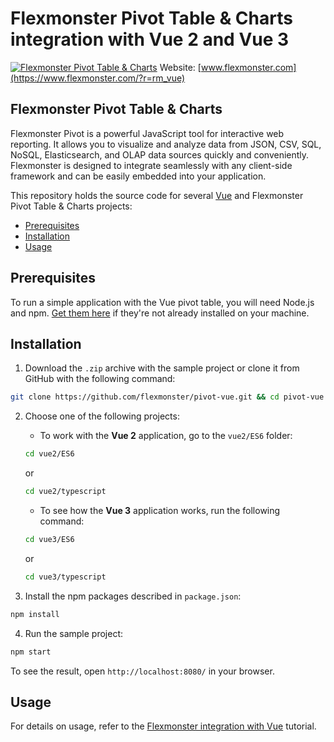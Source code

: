 # Flexmonster Pivot Table & Charts integration with Vue 2 and Vue 3
[![Flexmonster Pivot Table & Charts](https://cdn.flexmonster.com/landing.png)](http://flexmonster.com/?r=rm_vue)
Website: [www.flexmonster.com](https://www.flexmonster.com/?r=rm_vue)

## Flexmonster Pivot Table & Charts

Flexmonster Pivot is a powerful JavaScript tool for interactive web reporting. It allows you to visualize and analyze data from JSON, CSV, SQL, NoSQL, Elasticsearch, and OLAP data sources quickly and conveniently. Flexmonster is designed to integrate seamlessly with any client-side framework and can be easily embedded into your application.

This repository holds the source code for several [Vue](https://reactjs.org/) and Flexmonster Pivot Table & Charts projects:

- [Prerequisites](#prerequisites)
- [Installation](#installation)
- [Usage](#usage)

## Prerequisites

To run a simple application with the Vue pivot table, you will need Node.js and npm. [Get them here](https://docs.npmjs.com/downloading-and-installing-node-js-and-npm) if they're not already installed on your machine.

## Installation

1. Download the `.zip` archive with the sample project or clone it from GitHub with the following command:

```bash
git clone https://github.com/flexmonster/pivot-vue.git && cd pivot-vue
```

2. Choose one of the following projects:

    - To work with the **Vue 2** application, go to the `vue2/ES6` folder:

    ```bash
    cd vue2/ES6
    ```
     or 
    
    ```bash
    cd vue2/typescript
    ```

    - To see how the **Vue 3** application works, run the following command:

    ```bash
    cd vue3/ES6
    ```
    or 
    
    ```bash
    cd vue3/typescript
    ```

3. Install the npm packages described in `package.json`:

```bash
npm install
```

4. Run the sample project:

```bash
npm start 
```

To see the result, open `http://localhost:8080/` in your browser.

## Usage

For details on usage, refer to the [Flexmonster integration with Vue](https://www.flexmonster.com/doc/integration-with-vue-2/?r=rm_vue) tutorial.
